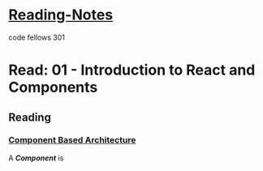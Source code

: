 # [Reading-Notes](https://alsosteve.github.io/reading-notes/)
code fellows 301

# Read: 01 - Introduction to React and Components

## Reading

### [Component Based Architecture](https://www.tutorialspoint.com/software_architecture_design/component_based_architecture.htm)
A **_Component_** is